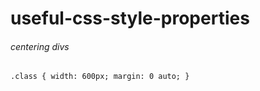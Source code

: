 # useful-css-style-properties



###### centering divs
```
.class { width: 600px; margin: 0 auto; }
```
